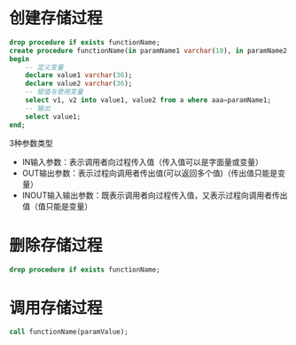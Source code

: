 # 创建存储过程

```sql
drop procedure if exists functionName;
create procedure functionName(in paramName1 varchar(10), in paramName2 varchar(10))
begin
    -- 定义变量
    declare value1 varchar(36);
    declare value2 varchar(36);
    -- 赋值与使用变量
    select v1, v2 into value1, value2 from a where aaa=paramName1;
    -- 输出
    select value1;
end;
```

3种参数类型

- IN输入参数：表示调用者向过程传入值（传入值可以是字面量或变量）
- OUT输出参数：表示过程向调用者传出值(可以返回多个值)（传出值只能是变量）
- INOUT输入输出参数：既表示调用者向过程传入值，又表示过程向调用者传出值（值只能是变量）

# 删除存储过程

```sql
drop procedure if exists functionName;
```

# 调用存储过程

```sql
call functionName(paramValue);
```
